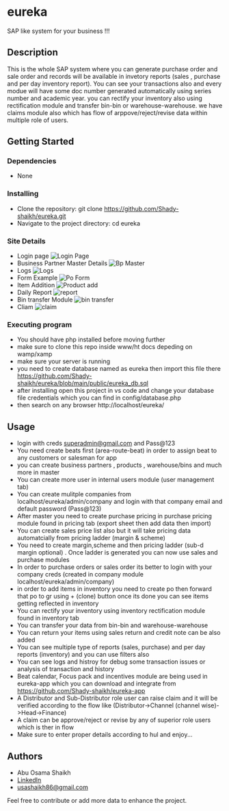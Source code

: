 # eureka

SAP like system for your business !!!

## Description

This is the whole SAP system where you can generate purchase order and sale order and records will be available in invetory reports (sales , purchase and per day inventory report). You can see your transactions also and every modue will have some doc number generated automatically using series number and academic year. you can rectify your inventory also using rectification module and transfer bin-bin or warehouse-warehouse. we have claims module also which has flow of arppove/reject/revise data within multiple role of users.

## Getting Started

### Dependencies

* None

### Installing
* Clone the repository: git clone https://github.com/Shady-shaikh/eureka.git
* Navigate to the project directory: cd eureka

### Site Details

* Login page
  ![Login Page](https://shady-shaikh.github.io/portfolio_usama/projects/eureka%20(1).png)
* Business Partner Master Details
  ![Bp Master](https://shady-shaikh.github.io/portfolio_usama/projects/eureka%20(2).png)
* Logs
  ![Logs](https://shady-shaikh.github.io/portfolio_usama/projects/eureka%20(3).png)
* Form Example
  ![Po Form](https://shady-shaikh.github.io/portfolio_usama/projects/eureka%20(4).png)
* Item Addition
  ![Product add](https://shady-shaikh.github.io/portfolio_usama/projects/eureka%20(5).png)
* Daily Report
  ![report](https://shady-shaikh.github.io/portfolio_usama/projects/eureka%20(6).png)
* Bin transfer Module
  ![bin transfer](https://shady-shaikh.github.io/portfolio_usama/projects/eureka%20(7).png)
* Cliam
  ![claim](https://shady-shaikh.github.io/portfolio_usama/projects/eureka%20(8).png)


### Executing program

* You should have php installed before moving further
* make sure to clone this repo inside www/ht docs depeding on wamp/xamp
* make sure your server is running
* you need to create database named as eureka then import this file there https://github.com/Shady-shaikh/eureka/blob/main/public/eureka_db.sql
* after installing open this project in vs code and change your database file credentials which you can find in config/database.php
* then search on any browser http://localhost/eureka/

## Usage

* login with creds superadmin@gmail.com and Pass@123
* You need create beats first (area-route-beat) in order to assign beat to any customers or salesman for app
* you can create business partners , products , warehouse/bins and much more in master
* You can create more user in internal users module (user management tab)
* You can create mulitple companies from localhost/eureka/admin/company and login with that company email and default password (Pass@123)
* After master you need to create purchase pricing in purchase pricing module found in pricing tab (export sheet then add data then import)
* You can create sales price list also but it will take pricing data automatcially from pricing ladder (margin & scheme)
* You need to create margin,scheme and then pricing ladder  (sub-d margin optional) . Once ladder is generated you can now use sales and purchase modules
* In order to purchase orders or sales order its better to login with your company creds (created in company module localhost/eureka/admin/company)
* in order to add items in inventory you need to create po then forward that po to gr using + (clone) button once its done you can see items getting reflected in inventory
* You can rectify your inventory using inventory rectification module found in inventory tab
* You can transfer your data from bin-bin and warehouse-warehouse
* You can return your items using sales return and credit note can be also added
* You can see multiple type of reports (sales, purchase) and per day reports (inventory) and you can use filters also
* You can see logs and histroy for debug some transaction issues or analysis of transaction and history
* Beat calendar, Focus pack and incentives module are being used in eureka-app which you can download and integrate from https://github.com/Shady-shaikh/eureka-app
* A Distributor and Sub-Distributor role user can raise claim and it will be verified according to the flow like (Distributor->Channel (channel wise)->Head->Finance)
* A claim can be approve/reject or revise by any of superior role users which is ther in flow
* Make sure to enter proper details according to hul and enjoy...


## Authors

* Abu Osama Shaikh
* [LinkedIn](https://www.linkedin.com/in/usama-shaikh-81294a306/)
* usashaikh86@gmail.com

Feel free to contribute or add more data to enhance the project.


